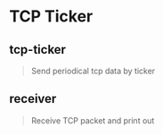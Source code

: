 # TCP Ticker

## tcp-ticker

> Send periodical tcp data by ticker

## receiver

> Receive TCP packet and print out
